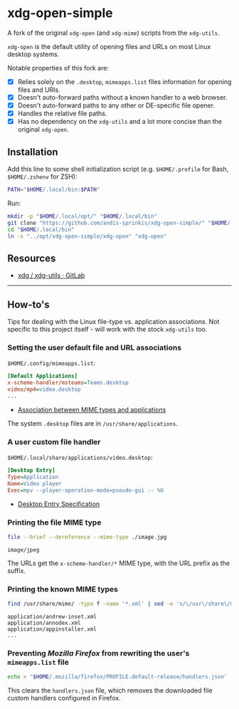 # xdg-open-simple

A fork of the original `xdg-open` (and `xdg-mime`) scripts from the `xdg-utils`.

`xdg-open` is the default utility of opening files and URLs on most Linux desktop systems.

Notable properties of this fork are:

-   [x] Relies solely on the `.desktop`, `mimeapps.list` files information for opening files and URIs.
-   [x] Doesn't auto-forward paths without a known handler to a web browser.
-   [x] Doesn't auto-forward paths to any other or DE-specific file opener.
-   [x] Handles the relative file paths.
-   [x] Has no dependency on the `xdg-utils` and a lot more concise than the original `xdg-open`.

## Installation

Add this line to some shell initialization script (e.g. `$HOME/.profile` for Bash, `$HOME/.zshenv` for ZSH):

```sh
PATH="$HOME/.local/bin:$PATH"
```

Run:

```sh
mkdir -p "$HOME/.local/opt/" "$HOME/.local/bin"
git clone "https://github.com/andis-sprinkis/xdg-open-simple/" "$HOME/.local/opt/xdg-open-simple"
cd "$HOME/.local/bin"
ln -s "../opt/xdg-open-simple/xdg-open" "xdg-open"
```

## Resources

-   [xdg / xdg-utils · GitLab](https://gitlab.freedesktop.org/xdg/xdg-utils)

---

## How-to's

Tips for dealing with the Linux file-type vs. application associations. Not specific to this project itself - will work with the stock `xdg-utils` too.

### Setting the user default file and URL associations

`$HOME/.config/mimeapps.list`:

```ini
[Default Applications]
x-scheme-handler/msteams=Teams.desktop
video/mp4=video.desktop
...
```

-   [Association between MIME types and applications](https://specifications.freedesktop.org/mime-apps-spec/latest/)

The system `.desktop` files are in `/usr/share/applications`.

### A user custom file handler

`$HOME/.local/share/applications/video.desktop`:

```ini
[Desktop Entry]
Type=Application
Name=Video player
Exec=mpv --player-operation-mode=pseudo-gui -- %U
```

-   [Desktop Entry Specification](https://specifications.freedesktop.org/desktop-entry-spec/latest/)

### Printing the file MIME type

```sh
file --brief --dereference --mime-type ./image.jpg
```

```
image/jpeg
```

The URLs get the `x-scheme-handler/*` MIME type, with the URL prefix as the suffix.

### Printing the known MIME types

```sh
find /usr/share/mime/ -type f -name '*.xml' | sed -e 's/\/usr\/share\/mime\///g' -e "s/\.xml$//g" | less
```

```
application/andrew-inset.xml
application/annodex.xml
application/appinstaller.xml
...
```

### Preventing _Mozilla Firefox_ from rewriting the user's `mimeapps.list` file

```sh
echo > "$HOME/.mozilla/firefox/PROFILE.default-release/handlers.json'
```

This clears the `handlers.json` file, which removes the downloaded file custom handlers configured in Firefox.
